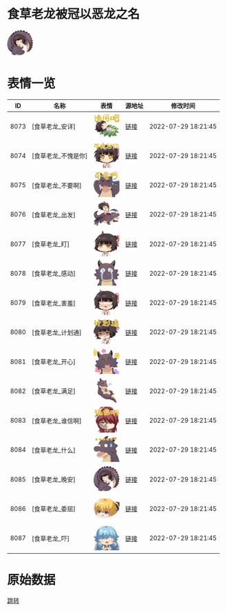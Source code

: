# 食草老龙被冠以恶龙之名

<img src="./cover.png" height="60" alt="cover" />

# 表情一览

|ID|名称|表情|源地址|修改时间|
|----|----|----|----|----|
|8073|[食草老龙_安详]|<img src="./pic/008073_%5B食草老龙_安详%5D.png" height="60" alt="安详"/>|[链接](http://i0.hdslb.com/bfs/emote/0ba07fa05a074a7171db0e82516fccdfb7b27ad2.png)|2022-07-29 18:21:45|
|8074|[食草老龙_不愧是你]|<img src="./pic/008074_%5B食草老龙_不愧是你%5D.png" height="60" alt="不愧是你"/>|[链接](http://i0.hdslb.com/bfs/emote/6d229f7684f039e9e0b11e4e047a8dc36b67d4a7.png)|2022-07-29 18:21:45|
|8075|[食草老龙_不要啊]|<img src="./pic/008075_%5B食草老龙_不要啊%5D.png" height="60" alt="不要啊"/>|[链接](http://i0.hdslb.com/bfs/emote/a476fb61cd472e53c3766abc17e70218881de192.png)|2022-07-29 18:21:45|
|8076|[食草老龙_出发]|<img src="./pic/008076_%5B食草老龙_出发%5D.png" height="60" alt="出发"/>|[链接](http://i0.hdslb.com/bfs/emote/a798e881f99947c782b920a7c502999abc4d0952.png)|2022-07-29 18:21:45|
|8077|[食草老龙_盯]|<img src="./pic/008077_%5B食草老龙_盯%5D.png" height="60" alt="盯"/>|[链接](http://i0.hdslb.com/bfs/emote/847afb983e77cb321991a61830a55c7ea733f6f5.png)|2022-07-29 18:21:45|
|8078|[食草老龙_感动]|<img src="./pic/008078_%5B食草老龙_感动%5D.png" height="60" alt="感动"/>|[链接](http://i0.hdslb.com/bfs/emote/4a3da98f823089f00fc83278eddf0e3869884429.png)|2022-07-29 18:21:45|
|8079|[食草老龙_害羞]|<img src="./pic/008079_%5B食草老龙_害羞%5D.png" height="60" alt="害羞"/>|[链接](http://i0.hdslb.com/bfs/emote/fecd6ddd79f04a5c5d783c26d329e59a43bd8d38.png)|2022-07-29 18:21:45|
|8080|[食草老龙_计划通]|<img src="./pic/008080_%5B食草老龙_计划通%5D.png" height="60" alt="计划通"/>|[链接](http://i0.hdslb.com/bfs/emote/8c023a07e8baf01cacbc416b558d8274b55176a7.png)|2022-07-29 18:21:45|
|8081|[食草老龙_开心]|<img src="./pic/008081_%5B食草老龙_开心%5D.png" height="60" alt="开心"/>|[链接](http://i0.hdslb.com/bfs/emote/1848439f80a627c4b14a5282b780ecfdf86d88e1.png)|2022-07-29 18:21:45|
|8082|[食草老龙_满足]|<img src="./pic/008082_%5B食草老龙_满足%5D.png" height="60" alt="满足"/>|[链接](http://i0.hdslb.com/bfs/emote/ff5af5ad4cc80027d323a1629d9c1b7bc4648861.png)|2022-07-29 18:21:45|
|8083|[食草老龙_谁信啊]|<img src="./pic/008083_%5B食草老龙_谁信啊%5D.png" height="60" alt="谁信啊"/>|[链接](http://i0.hdslb.com/bfs/emote/552050b1c274af877791488100c282bf1566bd0d.png)|2022-07-29 18:21:45|
|8084|[食草老龙_什么]|<img src="./pic/008084_%5B食草老龙_什么%5D.png" height="60" alt="什么"/>|[链接](http://i0.hdslb.com/bfs/emote/af502b231bc242811f5bb3a77d3db198fc01a116.png)|2022-07-29 18:21:45|
|8085|[食草老龙_晚安]|<img src="./pic/008085_%5B食草老龙_晚安%5D.png" height="60" alt="晚安"/>|[链接](http://i0.hdslb.com/bfs/emote/b84d9dbe05af9481bc7833c050b457020096a436.png)|2022-07-29 18:21:45|
|8086|[食草老龙_委屈]|<img src="./pic/008086_%5B食草老龙_委屈%5D.png" height="60" alt="委屈"/>|[链接](http://i0.hdslb.com/bfs/emote/1d1ec69d83823eb9433c1db6a5c04b66cc8e88b5.png)|2022-07-29 18:21:45|
|8087|[食草老龙_吓]|<img src="./pic/008087_%5B食草老龙_吓%5D.png" height="60" alt="吓"/>|[链接](http://i0.hdslb.com/bfs/emote/6c873bb640758f1085c06cada4eb0c765d7921c0.png)|2022-07-29 18:21:45|

# 原始数据

[跳转](./raw.json)

